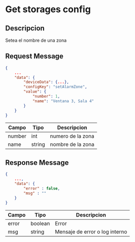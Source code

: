 # Get storages config

## Descripcion

Setea el nombre de una zona

## Request Message

```json
{
    ...
    "data": {
        "deviceData": {...},
        "configKey": "setAlarmZone",
        "value": {
            "number": 1,
            "name": "Ventana 3, Sala 4"
        }
    }
}
```

| Campo  | Tipo   | Descripcion       |
| ------ | ------ | ----------------- |
| number | int    | numero de la zona |
| name   | string | nombre de la zona |

## Response Message

```json
{
    ...,
    "data": {
        "error" : false,
        "msg" : ""
    }
}
```

| Campo | Tipo    | Descripcion                    |
| ----- | ------- | ------------------------------ |
| error | boolean | Error                          |
| msg   | string  | Mensaje de error o log interno |
